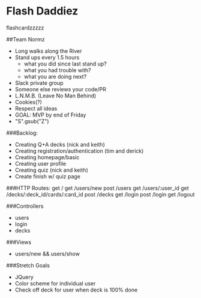 # Flash Daddiez
flashcardzzzzz

##Team Normz
* Long walks along the River
* Stand ups every 1.5 hours
  * what you did since last stand up?
  * what you had trouble with?
  * what you are doing next?
* Slack private group
* Someone else reviews your code/PR
* L.N.M.B. (Leave No Man Behind)
* Cookies(?)
* Respect all ideas
* GOAL: MVP by end of Friday
* "S".gsub("Z")

###Backlog:
* Creating Q+A decks (nick and keith)
* Creating registration/authentication (tim and derick)
* Creating homepage/basic
* Creating user profile
* Creating quiz (nick and keith)
* Create finish w/ quiz page

###HTTP Routes:
get / 
get /users/new
post /users
get /users/:user_id
get /decks/:deck_id/cards/:card_id
post /decks
get /login
post /login
get /logout

###Controllers
* users
* login
* decks

###Views
* users/new && users/show

###Stretch Goals
* JQuery
* Color scheme for individual user
* Check off deck for user when deck is 100% done